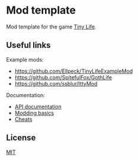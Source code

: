 # Mod template

Mod template for the game [Tiny Life](https://tinylifegame.com/).

## Useful links

Example mods:

- <https://github.com/Ellpeck/TinyLifeExampleMod>
- <https://github.com/SpitefulFox/GothLife>
- <https://github.com/ssblur/IttyMod>

Documentation:

- [API documentation](https://docs.tinylifegame.com/api/TinyLife.html)
- [Modding basics](https://docs.tinylifegame.com/articles/mod_basics.html)
- [Cheats](https://docs.tinylifegame.com/articles/cheats.html)

## License

[MIT](LICENSE)
